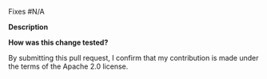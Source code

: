<!-- Please follow the guidelines at https://www.conventionalcommits.org/en/v1.0.0/ and use one of the following in your title:
feat:            <-- New features that require a MINOR version update
fix:             <-- Bug fixes that require at PATCH version update
chore:           <-- Smaller changes that impact behavior but aren't large enough to be features
perf:            <-- Code changes that improve performance but do not impact behavior
docs:            <-- Documentation changes that do not impact code
test:            <-- Test changes that do not impact behavior
ci:              <-- Changes that affect test or rollout automation
!${type}:        <-- Include ! if your change includes a backwards incompatible change.

Please review the Karpenter contribution docs at https://karpenter.sh/docs/contributing/ before submitting your pull request.
-->

Fixes #N/A <!-- issue number -->

**Description**

**How was this change tested?**

By submitting this pull request, I confirm that my contribution is made under the terms of the Apache 2.0 license.
